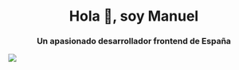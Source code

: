 <h1 align="center">Hola 👋, soy Manuel</h1>
<h3 align="center">Un apasionado desarrollador frontend de España</h3>

<p align="left"> <a href=" https://github.com/ryo-ma/github-profile-tropic"><img src="https://github-profile-tropico.vercel.app/?username=delafter"  /> </a> </p>



